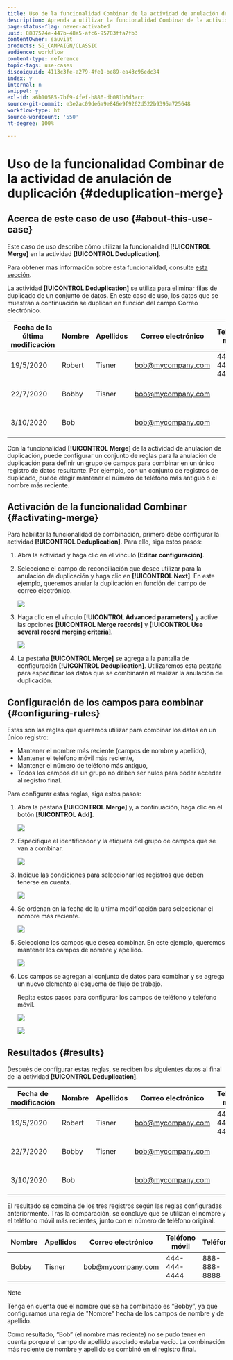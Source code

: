 ```yaml
---
title: Uso de la funcionalidad Combinar de la actividad de anulación de duplicación
description: Aprenda a utilizar la funcionalidad Combinar de la actividad de anulación de duplicación
page-status-flag: never-activated
uuid: 8887574e-447b-48a5-afc6-95783ffa7fb3
contentOwner: sauviat
products: SG_CAMPAIGN/CLASSIC
audience: workflow
content-type: reference
topic-tags: use-cases
discoiquuid: 4113c3fe-a279-4fe1-be89-ea43c96edc34
index: y
internal: n
snippet: y
exl-id: a6b10585-7bf9-4fef-b886-db081b6d3acc
source-git-commit: e3e2ac09de6a9e846e9f9262d522b9395a725648
workflow-type: ht
source-wordcount: '550'
ht-degree: 100%

---
```


# Uso de la funcionalidad Combinar de la actividad de anulación de duplicación {#deduplication-merge}

## Acerca de este caso de uso {#about-this-use-case}

Este caso de uso describe cómo utilizar la funcionalidad **[!UICONTROL Merge]** en la actividad **[!UICONTROL Deduplication]**.

Para obtener más información sobre esta funcionalidad, consulte [esta sección](../../workflow/using/deduplication.md#merging-fields-into-single-record).

La actividad **[!UICONTROL Deduplication]** se utiliza para eliminar filas de duplicado de un conjunto de datos. En este caso de uso, los datos que se muestran a continuación se duplican en función del campo Correo electrónico.

| Fecha de la última modificación | Nombre | Apellidos | Correo electrónico | Teléfono móvil | Teléfono |
|-----|------------|-----------|-------|--------------|------|
| 19/5/2020 | Robert | Tisner | bob@mycompany.com | 444-444-444 | 777-777-7777 |
| 22/7/2020 | Bobby | Tisner | bob@mycompany.com |  | 777-777-7777 |
| 3/10/2020 | Bob |  | bob@mycompany.com |  | 888-888-8888 |

Con la funcionalidad **[!UICONTROL Merge]** de la actividad de anulación de duplicación, puede configurar un conjunto de reglas para la anulación de duplicación para definir un grupo de campos para combinar en un único registro de datos resultante. Por ejemplo, con un conjunto de registros de duplicado, puede elegir mantener el número de teléfono más antiguo o el nombre más reciente.

## Activación de la funcionalidad Combinar {#activating-merge}


Para habilitar la funcionalidad de combinación, primero debe configurar la actividad **[!UICONTROL Deduplication]**. Para ello, siga estos pasos:

1. Abra la actividad y haga clic en el vínculo **[Editar configuración]**.

1. Seleccione el campo de reconciliación que desee utilizar para la anulación de duplicación y haga clic en **[!UICONTROL Next]**. En este ejemplo, queremos anular la duplicación en función del campo de correo electrónico.

   ![](assets/uc_merge_edit.png)

1. Haga clic en el vínculo **[!UICONTROL Advanced parameters]** y active las opciones **[!UICONTROL Merge records]** y **[!UICONTROL Use several record merging criteria]**.

   ![](assets/uc_merge_advanced_parameters.png)

1. La pestaña **[!UICONTROL Merge]** se agrega a la pantalla de configuración **[!UICONTROL Deduplication]**. Utilizaremos esta pestaña para especificar los datos que se combinarán al realizar la anulación de duplicación.

## Configuración de los campos para combinar {#configuring-rules}

Estas son las reglas que queremos utilizar para combinar los datos en un único registro:

* Mantener el nombre más reciente (campos de nombre y apellido),
* Mantener el teléfono móvil más reciente,
* Mantener el número de teléfono más antiguo,
* Todos los campos de un grupo no deben ser nulos para poder acceder al registro final.

Para configurar estas reglas, siga estos pasos:

1. Abra la pestaña **[!UICONTROL Merge]** y, a continuación, haga clic en el botón **[!UICONTROL Add]**.

   ![](assets/uc_merge_add.png)

1. Especifique el identificador y la etiqueta del grupo de campos que se van a combinar.

   ![](assets/uc_merge_identifier.png)

1. Indique las condiciones para seleccionar los registros que deben tenerse en cuenta.

   ![](assets/uc_merge_filter.png)

1. Se ordenan en la fecha de la última modificación para seleccionar el nombre más reciente.

   ![](assets/uc_merge_sort.png)

1. Seleccione los campos que desea combinar. En este ejemplo, queremos mantener los campos de nombre y apellido.

   ![](assets/uc_merge_keep.png)

1. Los campos se agregan al conjunto de datos para combinar y se agrega un nuevo elemento al esquema de flujo de trabajo.

   Repita estos pasos para configurar los campos de teléfono y teléfono móvil.

   ![](assets/dedup8.png)

   ![](assets/dedup9.png)

## Resultados {#results}

Después de configurar estas reglas, se reciben los siguientes datos al final de la actividad **[!UICONTROL Deduplication]**.

| Fecha de modificación | Nombre | Apellidos | Correo electrónico | Teléfono móvil | Teléfono |
|-----|------------|-----------|-------|--------------|------|
| 19/5/2020 | Robert | Tisner | bob@mycompany.com | 444-444-444 | 777-777-7777 |
| 22/7/2020 | Bobby | Tisner | bob@mycompany.com |  | 777-777-7777 |
| 3/10/2020 | Bob |  | bob@mycompany.com |  | 888-888-8888 |

El resultado se combina de los tres registros según las reglas configuradas anteriormente. Tras la comparación, se concluye que se utilizan el nombre y el teléfono móvil más recientes, junto con el número de teléfono original.

| Nombre | Apellidos | Correo electrónico | Teléfono móvil | Teléfono |
|------------|-----------|-------|--------------|------|
| Bobby | Tisner | bob@mycompany.com | 444-444-4444 | 888-888-8888 |

>[!NOTE]
>
> Tenga en cuenta que el nombre que se ha combinado es “Bobby”, ya que configuramos una regla de &quot;Nombre&quot; hecha de los campos de nombre y de apellido.
>
>Como resultado, “Bob” (el nombre más reciente) no se pudo tener en cuenta porque el campo de apellido asociado estaba vacío. La combinación más reciente de nombre y apellido se combinó en el registro final.
